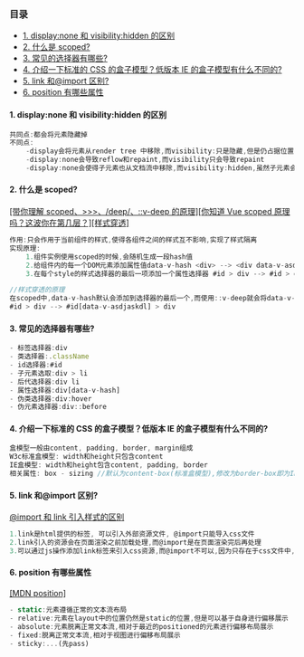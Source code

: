 ### 目录

- [1. display:none 和 visibility:hidden 的区别](#1-display:none-和-visibility:hidden-的区别)
- [2. 什么是 scoped?](#2-什么是-scoped)
- [3. 常见的选择器有哪些?](#3-常见的选择器有哪些)
- [4. 介绍一下标准的 CSS 的盒子模型？低版本 IE 的盒子模型有什么不同的?](#4-介绍一下标准的-css-的盒子模型低版本-ie-的盒子模型有什么不同的)
- [5. link 和@import 区别?](#5-link-和import-区别)
- [6. position 有哪些属性](#6-position-有哪些属性)

#### 1. display:none 和 visibility:hidden 的区别

```js
共同点:都会将元素隐藏掉
不同点:
    -display会将元素从render tree 中移除,而visibility:只是隐藏,但是仍占据位置
    -display:none会导致reflow和repaint,而visibility只会导致repaint
    -display:none会使得子元素也从文档流中移除,而visibility:hidden,虽然子元素会默认继承,但是可以手动设置,使得子元素显示
```

#### 2. 什么是 scoped?

[[带你理解 scoped、>>>、/deep/、::v-deep 的原理]](https://juejin.cn/post/7023343999909888037)[[你知道 Vue scoped 原理吗？这波你在第几层？]](https://juejin.cn/post/7098569051860893709)[[样式穿透]](https://juejin.cn/post/7083051766874374174#comment)

```js
作用:只会作用于当前组件的样式,使得各组件之间的样式互不影响,实现了样式隔离
实现原理:
    1.组件实例使用scoped的时候,会随机生成一段hash值
    2.给组件内的每一个DOM元素添加属性值data-v-hash <div> --> <div data-v-asdjaskldj="">
    3.在每个style的样式选择器的最后一项添加一个属性选择器 #id > div --> #id > div[data-v-asdjaskdl]

//样式穿透的原理
在scoped中,data-v-hash默认会添加到选择器的最后一个,而使用::v-deep就会将data-v-hash添加到前面一个选择器中
#id > div --> #id[data-v-asdjaskdl] > div
```

#### 3. 常见的选择器有哪些?

```js
- 标签选择器:div
- 类选择器:.className
- id选择器:#id
- 子元素选取:div > li
- 后代选择器:div li
- 属性选择器:div[data-v-hash]
- 伪类选择器:div:hover
- 伪元素选择器:div::before
```

#### 4. 介绍一下标准的 CSS 的盒子模型？低版本 IE 的盒子模型有什么不同的?

```js
盒模型一般由content, padding, border, margin组成
W3c标准盒模型: width和height只包含content
IE盒模型: width和height包含content, padding, border
相关属性: box - sizing //默认为content-box(标准盒模型),修改为border-box即为IE盒模型
```

#### 5. link 和@import 区别?

[@import 和 link 引入样式的区别](https://juejin.cn/post/6844903581649207309#heading-0)

```js
1.link是html提供的标签, 可以引入外部资源文件, @import只能导入css文件
2.link引入的资源会在页面渲染之前加载处理,而@import是在页面渲染完后再处理
3.可以通过js操作添加link标签来引入css资源,而@import不可以,因为只存在于css文件中,DOM方法无法操作CSS文件
```

#### 6. position 有哪些属性

[[MDN position]](https://developer.mozilla.org/en-US/docs/Web/CSS/position)

```js
- static:元素遵循正常的文本流布局
- relative:元素在layout中的位置仍然是static的位置,但是可以基于自身进行偏移展示
- absolute:元素脱离正常文本流,相对于最近的positioned的元素进行偏移布局展示
- fixed:脱离正常文本流,相对于视图进行偏移布局展示
- sticky:...(先pass)
```
